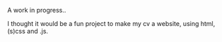 A work in progress..

I thought it would be a fun project to make my cv a website, using html, (s)css and .js. 
